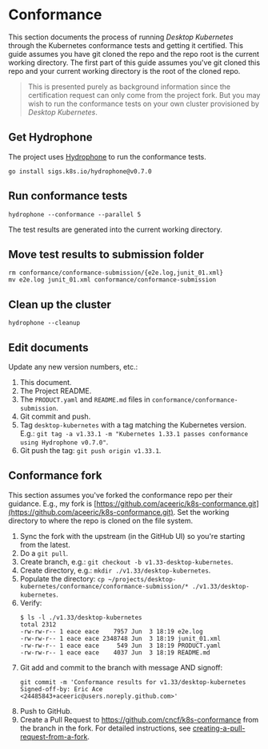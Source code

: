 # Conformance

This section documents the process of running _Desktop Kubernetes_ through the Kubernetes conformance tests and getting it certified. This guide assumes you have git cloned the repo and the repo root is the current working directory. The first part of this guide assumes you've git cloned this repo and your current working directory is the root of the cloned repo.

> This is presented purely as background information since the certification request can only come from the project fork. But you may wish to run the conformance tests on your own cluster provisioned by _Desktop Kubernetes_.

## Get Hydrophone

The project uses [Hydrophone](https://www.kubernetes.dev/blog/2024/05/23/introducing-hydrophone/) to run the conformance tests.

```shell
go install sigs.k8s.io/hydrophone@v0.7.0
```

## Run conformance tests

```shell
hydrophone --conformance --parallel 5
```

The test results are generated into the current working directory.

## Move test results to submission folder

```shell
rm conformance/conformance-submission/{e2e.log,junit_01.xml}
mv e2e.log junit_01.xml conformance/conformance-submission
```

## Clean up the cluster

```shell
hydrophone --cleanup
```

## Edit documents

Update any new version numbers, etc.:

1. This document.
1. The Project README.
1. The `PRODUCT.yaml` and `README.md` files in `conformance/conformance-submission`.
1. Git commit and push.
1. Tag `desktop-kubernetes` with a tag matching the Kubernetes version. E.g.:
   `git tag -a v1.33.1 -m "Kubernetes 1.33.1 passes conformance using Hydrophone v0.7.0"`.
1. Git push the tag: `git push origin v1.33.1`.

## Conformance fork

This section assumes you've forked the conformance repo per their guidance. E.g., my fork is [https://github.com/aceeric/k8s-conformance.git](https://github.com/aceeric/k8s-conformance.git). Set the working directory to where the repo is cloned on the file system.

1. Sync the fork with the upstream (in the GitHub UI) so you're starting from the latest.
1. Do a `git pull`.
1. Create branch, e.g.: `git checkout -b v1.33-desktop-kubernetes`.
1. Create directory, e.g.: `mkdir ./v1.33/desktop-kubernetes`.
1. Populate the directory: `cp ~/projects/desktop-kubernetes/conformance/conformance-submission/* ./v1.33/desktop-kubernetes`.
1. Verify:
   ```shell
   $ ls -l ./v1.33/desktop-kubernetes
   total 2312
   -rw-rw-r-- 1 eace eace    7957 Jun  3 18:19 e2e.log
   -rw-rw-r-- 1 eace eace 2348748 Jun  3 18:19 junit_01.xml
   -rw-rw-r-- 1 eace eace     549 Jun  3 18:19 PRODUCT.yaml
   -rw-rw-r-- 1 eace eace    4037 Jun  3 18:19 README.md
   ```
1. Git add and commit to the branch with message AND signoff:
   ```shell
   git commit -m 'Conformance results for v1.33/desktop-kubernetes
   Signed-off-by: Eric Ace <24485843+aceeric@users.noreply.github.com>'
   ```
1. Push to GitHub.
1. Create a Pull Request to https://github.com/cncf/k8s-conformance from the branch in the fork. For detailed instructions, see [creating-a-pull-request-from-a-fork](https://docs.github.com/en/pull-requests/collaborating-with-pull-requests/.proposing-changes-to-your-work-with-pull-requests/creating-a-pull-request-from-a-fork).
